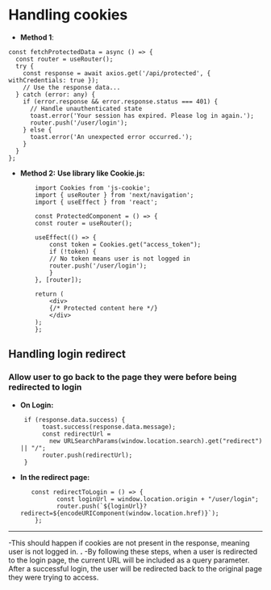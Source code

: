 # Handling cookies

- **Method 1**:

```
const fetchProtectedData = async () => {
  const router = useRouter();
  try {
    const response = await axios.get('/api/protected', { withCredentials: true });
    // Use the response data...
  } catch (error: any) {
    if (error.response && error.response.status === 401) {
      // Handle unauthenticated state
      toast.error('Your session has expired. Please log in again.');
      router.push('/user/login');
    } else {
      toast.error('An unexpected error occurred.');
    }
  }
};

```

- **Method 2:**
  **Use library like Cookie.js:**

  ```
      import Cookies from 'js-cookie';
      import { useRouter } from 'next/navigation';
      import { useEffect } from 'react';

      const ProtectedComponent = () => {
      const router = useRouter();

      useEffect(() => {
          const token = Cookies.get("access_token");
          if (!token) {
          // No token means user is not logged in
          router.push('/user/login');
          }
      }, [router]);

      return (
          <div>
          {/* Protected content here */}
          </div>
      );
      };

  ```

##

## Handling login redirect

### Allow user to go back to the page they were before being redirected to login

- **On Login:**
  ```
   if (response.data.success) {
        toast.success(response.data.message);
        const redirectUrl =
          new URLSearchParams(window.location.search).get("redirect") || "/";
        router.push(redirectUrl);
   }
  ```

- **In the redirect page:**
  ```
     const redirectToLogin = () => {
            const loginUrl = window.location.origin + "/user/login";
            router.push(`${loginUrl}?redirect=${encodeURIComponent(window.location.href)}`);
      };
  ```
---
   -This should happen if cookies are not present in the response, meaning user is not logged in.
   **.**
   -By following these steps, when a user is redirected to the login page, the current URL will be included as a query parameter. After a successful login, the user will be redirected back to the original page they were trying to access.
